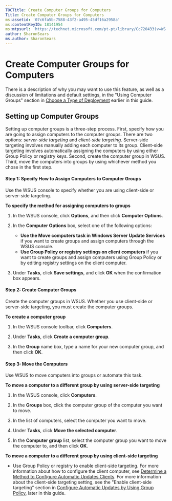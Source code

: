 ```yaml
---
TOCTitle: Create Computer Groups for Computers
Title: Create Computer Groups for Computers
ms:assetid: '07c6fa5b-7588-43f2-a495-45df16a2958a'
ms:contentKeyID: 18141954
ms:mtpsurl: 'https://technet.microsoft.com/pt-pt/library/Cc720433(v=WS.10)'
author: SharonSears
ms.author: SharonSears
---
```


Create Computer Groups for Computers
====================================

There is a description of why you may want to use this feature, as well as a discussion of limitations and default settings, in the "Using Computer Groups" section in [Choose a Type of Deployment](https://technet.microsoft.com/bc61fb16-13d4-4b3e-b547-fae6a0d5b7bc) earlier in this guide.

Setting up Computer Groups
--------------------------

Setting up computer groups is a three-step process. First, specify how you are going to assign computers to the computer groups. There are two options: *server-side targeting* and *client-side targeting*. Server-side targeting involves manually adding each computer to its group. Client-side targeting involves automatically assigning the computers by using either Group Policy or registry keys. Second, create the computer group in WSUS. Third, move the computers into groups by using whichever method you chose in the first step.

#### Step 1: Specify How to Assign Computers to Computer Groups

Use the WSUS console to specify whether you are using client-side or server-side targeting.

**To specify the method for assigning computers to groups**
1.  In the WSUS console, click **Options**, and then click **Computer Options**.

2.  In the **Computer Options** box, select one of the following options:

    -   **Use the Move computers task in Windows Server Update Services** if you want to create groups and assign computers through the WSUS console.
    -   **Use Group Policy or registry settings on client computers** if you want to create groups and assign computers using Group Policy or by editing registry settings on the client computer.

3.  Under **Tasks**, click **Save settings**, and click **OK** when the confirmation box appears.

#### Step 2: Create Computer Groups

Create the computer groups in WSUS. Whether you use client-side or server-side targeting, you must create the computer groups.

**To create a computer group**
1.  In the WSUS console toolbar, click **Computers**.

2.  Under **Tasks**, click **Create a computer group**.

3.  In the **Group** name box, type a name for your new computer group, and then click **OK**.

#### Step 3: Move the Computers

Use WSUS to move computers into groups or automate this task.

**To move a computer to a different group by using server-side targeting**
1.  In the WSUS console, click **Computers**.

2.  In the **Groups** box, click the computer group of the computer you want to move.

3.  In the list of computers, select the computer you want to move.

4.  Under **Tasks**, click **Move the selected computer**.

5.  In the **Computer group** list, select the computer group you want to move the computer to, and then click **OK**.

**To move a computer to a different group by using client-side targeting**
-   Use Group Policy or registry to enable client-side targeting. For more information about how to configure the client computer, see [Determine a Method to Configure Automatic Updates Clients](https://technet.microsoft.com/8b786951-a481-49a6-a0e6-69189e58f2ab). For more information about the client-side targeting setting, see the "Enable client-side targeting" section in [Configure Automatic Updates by Using Group Policy](https://technet.microsoft.com/51c8a814-6665-4d50-a0d8-2ae27e69ca7c), later in this guide.
